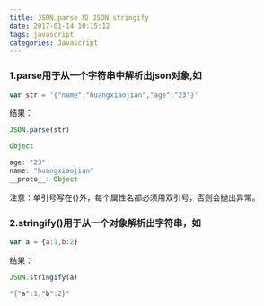 ```yaml
---
title: JSON.parse 和 JSON.stringify
date: 2017-01-14 10:15:12
tags: javascript
categories: Javascript
---
```



### 1.parse用于从一个字符串中解析出json对象,如

```javascript
var str = '{"name":"huangxiaojian","age":"23"}'
```
结果：

```javascript
JSON.parse(str)

Object

age: "23"
name: "huangxiaojian"
__proto__: Object
```

注意：单引号写在{}外，每个属性名都必须用双引号，否则会抛出异常。



### 2.stringify()用于从一个对象解析出字符串，如
```javascript
var a = {a:1,b:2}
```
结果：
```javascript
JSON.stringify(a)

"{"a":1,"b":2}" 
```